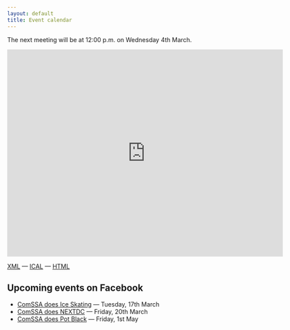 ```yaml
---
layout: default
title: Event calendar
---
```


The next meeting will be at 12:00 p.m. on Wednesday 4th March.

<iframe src="https://www.google.com/calendar/embed?showTitle=0&amp;showDate=0&amp;showPrint=0&amp;showCalendars=0&amp;showTz=0&amp;mode=AGENDA&amp;height=480&amp;wkst=2&amp;bgcolor=%23FFFFFF&amp;src=azabani.com_plkldqk6cqm9k18kicouvq0h10%40group.calendar.google.com&amp;color=%232F6309&amp;ctz=Australia%2FPerth" style=" border-width:0 " width="640" height="480" frameborder="0" scrolling="no"></iframe>

[XML] — [ICAL] — [HTML]

[XML]: https://www.google.com/calendar/feeds/azabani.com_plkldqk6cqm9k18kicouvq0h10%40group.calendar.google.com/public/basic
[ICAL]: https://www.google.com/calendar/ical/azabani.com_plkldqk6cqm9k18kicouvq0h10%40group.calendar.google.com/public/basic.ics
[HTML]: https://www.google.com/calendar/embed?src=azabani.com_plkldqk6cqm9k18kicouvq0h10%40group.calendar.google.com&ctz=Australia/Perth

## Upcoming events on Facebook

  * [ComSSA does Ice Skating][skating] — Tuesday, 17th March
  * [ComSSA does NEXTDC][nextdc] — Friday, 20th March
  * [ComSSA does Pot Black][pool] — Friday, 1st May

[skating]: https://www.facebook.com/events/741306642654393/
[nextdc]: https://www.facebook.com/events/1587524711490444/
[pool]: https://www.facebook.com/events/390332384460884/
